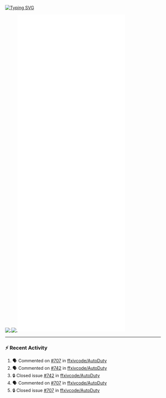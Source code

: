 [![Typing SVG](https://readme-typing-svg.demolab.com?font=Fira+Code&duration=1000&pause=1000&multiline=true&repeat=false&width=435&lines=Simon+Latusek+%7C+Gameplay+Engineer)](https://git.io/typing-svg)

<a href="https://github.com/anuraghazra/github-readme-stats">
  <img height=200 align="center" src="https://github-readme-stats.vercel.app/api?username=erdelf&theme=radical" />
</a>
<a href="https://github.com/anuraghazra/convoychat">
  <img height=200 align="center" src="https://streak-stats.demolab.com?user=erdelf&theme=radical&mode=weekly" />
</a>

<picture>
  <img src="/github-metrics.svg" alt="Metrics">
</picture>

---

### :zap: Recent Activity
<!--START_SECTION:activity-->
1. 🗣 Commented on [#707](https://github.com/ffxivcode/AutoDuty/issues/707#issuecomment-2572172526) in [ffxivcode/AutoDuty](https://github.com/ffxivcode/AutoDuty)
2. 🗣 Commented on [#742](https://github.com/ffxivcode/AutoDuty/issues/742#issuecomment-2572064691) in [ffxivcode/AutoDuty](https://github.com/ffxivcode/AutoDuty)
3. 🔒 Closed issue [#742](https://github.com/ffxivcode/AutoDuty/issues/742) in [ffxivcode/AutoDuty](https://github.com/ffxivcode/AutoDuty)
4. 🗣 Commented on [#707](https://github.com/ffxivcode/AutoDuty/issues/707#issuecomment-2571771777) in [ffxivcode/AutoDuty](https://github.com/ffxivcode/AutoDuty)
5. 🔒 Closed issue [#707](https://github.com/ffxivcode/AutoDuty/issues/707) in [ffxivcode/AutoDuty](https://github.com/ffxivcode/AutoDuty)
<!--END_SECTION:activity-->

<!--
**erdelf/erdelf** is a ✨ _special_ ✨ repository because its `README.md` (this file) appears on your GitHub profile.

Here are some ideas to get you started:

- 🔭 I’m currently working on ...
- 🌱 I’m currently learning ...
- 👯 I’m looking to collaborate on ...
- 🤔 I’m looking for help with ...
- 💬 Ask me about ...
- 📫 How to reach me: ...
- 😄 Pronouns: ...
- ⚡ Fun fact: ...
-->
